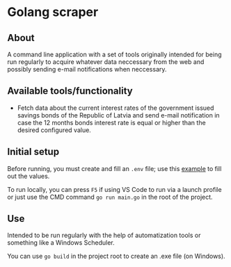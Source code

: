 # Golang scraper

## About

A command line application with a set of tools originally intended for being run regularly to acquire whatever data neccessary from the web and possibly sending e-mail notifications when neccessary.

## Available tools/functionality

 - Fetch data about the current interest rates of the government issued savings bonds of the Republic of Latvia and send e-mail notification in case the 12 months bonds interest rate is equal or higher than the desired configured value.

## Initial setup

Before running, you must create and fill an `.env` file; use this [example](/.env.example) to fill out the values.

To run locally, you can press `F5` if using VS Code to run via a launch profile or just use the CMD command `go run main.go` in the root of the project.
 
## Use

Intended to be run regularly with the help of automatization tools or something like a Windows Scheduler.

You can use `go build` in the project root to create an .exe file (on Windows).